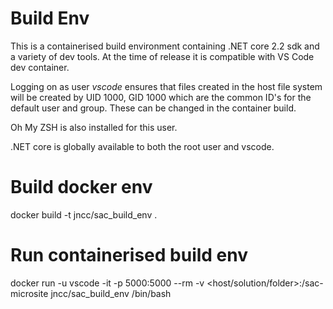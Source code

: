 # Build Env
This is a containerised build environment containing .NET core 2.2 sdk and a variety of dev tools. At the time of release it is compatible with VS Code dev container.

Logging on as user *vscode* ensures that files created in the host file system will be created by UID 1000, GID 1000 which are the common ID's for the default user and group. These can be changed in the container build.

Oh My ZSH is also installed for this user.

.NET core is globally available to both the root user and vscode.

Build docker env
================

docker build -t jncc/sac_build_env .

Run containerised build env
===========================

docker run -u vscode -it -p 5000:5000 --rm -v <host/solution/folder>:/sac-microsite jncc/sac_build_env /bin/bash
